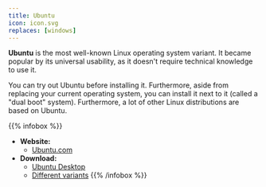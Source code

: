 ```yaml
---
title: Ubuntu
icon: icon.svg
replaces: [windows]
---
```


**Ubuntu** is the most well-known Linux operating system variant. It became popular by its universal usability, as it doesn't require technical knowledge to use it. 

You can try out Ubuntu before installing it. Furthermore, aside from replacing your current operating system, you can install it next to it (called a "dual boot" system). Furthermore, a lot of other Linux distributions are based on Ubuntu.

{{% infobox %}}
- **Website:**
    - [Ubuntu.com](https://ubuntu.com)
- **Download:**
    - [Ubuntu Desktop](https://ubuntu.com/download/desktop)
    - [Different variants](https://ubuntu.com/download/flavours)
{{% /infobox %}}